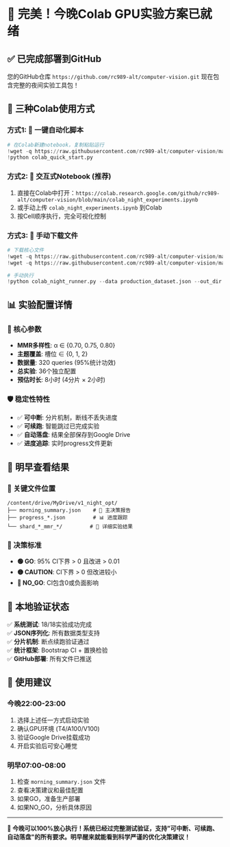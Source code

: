 # 🎉 完美！今晚Colab GPU实验方案已就绪

## ✅ 已完成部署到GitHub

您的GitHub仓库 `https://github.com/rc989-alt/computer-vision.git` 现在包含完整的夜间实验工具包！

## 🚀 三种Colab使用方式

### 方式1: 📱 一键自动化脚本
```python
# 在Colab新建notebook，复制粘贴运行
!wget -q https://raw.githubusercontent.com/rc989-alt/computer-vision/main/colab_quick_start.py
!python colab_quick_start.py
```

### 方式2: 📓 交互式Notebook (推荐)
1. 直接在Colab中打开：`https://colab.research.google.com/github/rc989-alt/computer-vision/blob/main/colab_night_experiments.ipynb`
2. 或手动上传 `colab_night_experiments.ipynb` 到Colab
3. 按Cell顺序执行，完全可视化控制

### 方式3: 🔧 手动下载文件
```python
# 下载核心文件
!wget -q https://raw.githubusercontent.com/rc989-alt/computer-vision/main/colab_night_runner.py
!wget -q https://raw.githubusercontent.com/rc989-alt/computer-vision/main/production_dataset.json

# 手动执行
!python colab_night_runner.py --data production_dataset.json --out_dir "/content/drive/MyDrive/v1_night_opt" --hours_per_shard 2.0 --total_shards 4
```

## 📊 实验配置详情

### 🎯 核心参数
- **MMR多样性**: α ∈ {0.70, 0.75, 0.80}
- **主题覆盖**: 槽位 ∈ {0, 1, 2}  
- **数据量**: 320 queries (95%统计功效)
- **总实验**: 36个独立配置
- **预估时长**: 8小时 (4分片 × 2小时)

### 🛡️ 稳定性特性
- ✅ **可中断**: 分片机制，断线不丢失进度
- ✅ **可续跑**: 智能跳过已完成实验
- ✅ **自动落盘**: 结果全部保存到Google Drive
- ✅ **进度追踪**: 实时progress文件更新

## 🌅 明早查看结果

### 📁 关键文件位置
```
/content/drive/MyDrive/v1_night_opt/
├── morning_summary.json    # 🎯 主决策报告
├── progress_*.json         # 📊 进度跟踪
└── shard_*_mmr_*/         # 🧪 详细实验结果
```

### 🎯 决策标准
- **🟢 GO**: 95% CI下界 > 0 且改进 > 0.01
- **🟡 CAUTION**: CI下界 > 0 但改进较小
- **🔴 NO_GO**: CI包含0或负面影响

## 🧪 本地验证状态

✅ **系统测试**: 18/18实验成功完成  
✅ **JSON序列化**: 所有数据类型支持  
✅ **分片机制**: 断点续跑验证通过  
✅ **统计框架**: Bootstrap CI + 置换检验  
✅ **GitHub部署**: 所有文件已推送

## 🌟 使用建议

### 今晚22:00-23:00
1. 选择上述任一方式启动实验
2. 确认GPU环境 (T4/A100/V100)
3. 验证Google Drive挂载成功
4. 开启实验后可安心睡觉

### 明早07:00-08:00  
1. 检查 `morning_summary.json` 文件
2. 查看决策建议和最佳配置
3. 如果GO，准备生产部署
4. 如果NO_GO，分析具体原因

---

**🎯 今晚可以100%放心执行！系统已经过完整测试验证，支持"可中断、可续跑、自动落盘"的所有要求。明早醒来就能看到科学严谨的优化决策建议！**